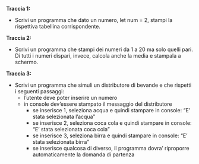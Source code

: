 
**Traccia 1:**
- Scrivi un programma che dato un numero, let num = 2, stampi la rispettiva tabellina corrispondente.

**Traccia 2:**
- Scrivi un programma che stampi dei numeri da 1 a 20 ma solo quelli pari. Di tutti i numeri dispari, invece, calcola anche la media e stampala a schermo.

**Traccia 3:**
- Scrivi un programma che simuli un distributore di bevande e che rispetti i seguenti passaggi:
   - l’utente deve poter inserire un numero
   - in console dev’essere stampato il messaggio del distributore
      - se inserisce 1, seleziona acqua e quindi stampare in console: “E’ stata selezionata l’acqua”
      - se inserisce 2, seleziona coca cola e quindi stampare in console: “E’ stata selezionata coca cola”
      - se inserisce 3, seleziona birra e quindi stampare in console: “E’ stata selezionata birra”
      - se inserisce qualcosa di diverso, il programma dovra’ riproporre automaticamente la domanda di partenza

